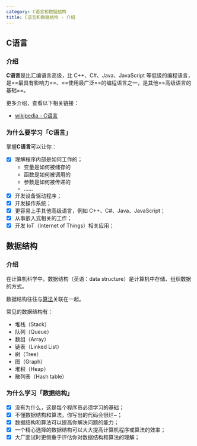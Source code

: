 ```yaml
---
category: C语言和数据结构
title: C语言和数据结构 - 介绍
---
```


## C语言

### 介绍

**C语言**是比汇编语言高级，比 C++、C#、Java、JavaScript 等低级的编程语言，是==最具有影响力==、==使用最广泛==的编程语言之一，是其他==高级语言的基础==。

更多介绍，查看以下相关链接：

- [wikipedia - C语言](https://zh.wikipedia.org/wiki/C%E8%AF%AD%E8%A8%80)

### 为什么要学习「C语言」

掌握**C语言**可以让你：

- [x] 理解程序内部是如何工作的；
  - 变量是如何被储存的
  - 函数是如何被调用的
  - 参数是如何被传递的
  - ......
- [x] 开发设备驱动程序；
- [x] 开发操作系统；
- [x] 更容易上手其他高级语言，例如 C++、C#、Java、JavaScript；
- [x] 从事嵌入式相关的工作；
- [x] 开发 IoT（Internet of Things）相关应用；

## 数据结构

### 介绍

在计算机科学中，数据结构（英语：data structure）是计算机中存储、组织数据的方式。

数据结构往往与[算法](../algorithm/readme.md)关联在一起。

常见的数据结构有：

- 堆栈（Stack）
- 队列（Queue）
- 数组（Array）
- 链表（Linked List）
- 树（Tree）
- 图（Graph）
- 堆积（Heap）
- 散列表（Hash table）

### 为什么学习「数据结构」

- [x] 没有为什么，这是每个程序员必须学习的基础；
- [x] 不懂数据结构和算法，你写出的代码会很烂~；
- [x] 数据结构和算法可以提高你解决问题的能力；
- [x] 一个精心选择的数据结构可以大大提高计算机程序或算法的效率；
- [x] 大厂面试时更侧重于评估你对数据结构和算法的理解；

